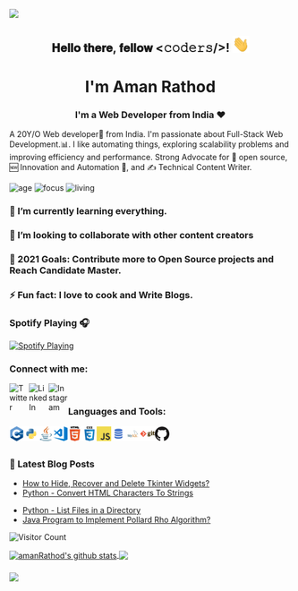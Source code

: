 ![](https://raw.githubusercontent.com/halfrost/halfrost/master/icons/header_.png)
### <h2  align="center"> 𝐇𝐞𝐥𝐥𝐨 𝐭𝐡𝐞𝐫𝐞, 𝐟𝐞𝐥𝐥𝐨𝐰 <𝚌𝚘𝚍𝚎𝚛𝚜/>! <img src="https://raw.githubusercontent.com/ABSphreak/ABSphreak/master/gifs/Hi.gif" width="30px"> </h2>
### <h1 align="center">I'm Aman Rathod</h1> 


<h3 align="center">I'm a Web Developer from India ❤</h3>
  
A 20Y/O Web developer🎯 from India. I'm passionate about Full-Stack Web Development.:bar_chart:. I like automating things, exploring scalability problems and improving efficiency and performance. Strong Advocate for 📜 open source, :new: Innovation and Automation :robot:, and ✍️ Technical Content Writer. 
<!---![](https://komarev.com/ghpvc/?username=amanRathod)--->
![age](https://img.shields.io/badge/age-20-blue)
![focus](https://img.shields.io/badge/focus-FullStack-brightgreen)
![living](https://img.shields.io/badge/living-Patna-3c9)
### 🌱 I’m currently learning everything.
### 👯 I’m looking to collaborate with other content creators
### 🥅 2021 Goals: Contribute more to Open Source projects and Reach Candidate Master.
### ⚡ Fun fact: I love to cook and Write Blogs.

### Spotify Playing 🎧

[<img src="https://now-playing-codestackr.vercel.app/api/spotify-playing" alt="Spotify Playing" width="350" />](https://open.spotify.com/user/31vmbtf64subr7o2aaedzjvxcbvm)


### Connect with me:


<!---[<img align="left" alt=" | Twitter" width="22px" src="https://cdn.jsdelivr.net/npm/simple-icons@v3/icons/twitter.svg" />][twitter]
[<img align="left" alt=" | LinkedIn" width="22px" src="https://cdn.jsdelivr.net/npm/simple-icons@v3/icons/linkedin.svg" />][linkedin]
[<img align="left" alt=" | Instagram" width="22px" src="https://cdn.jsdelivr.net/npm/simple-icons@v3/icons/instagram.svg" />][instagram]
<br /> -->

[<img align="left" alt=" Twitter" width="35px" src="https://img.icons8.com/bubbles/100/000000/twitter.png" />][twitter]
[<img align="left" alt=" LinkedIn" width="35px" src="https://img.icons8.com/bubbles/100/000000/linkedin.png" />][linkedIn]
[<img align="left" alt=" Instagram" width="35px" src="https://img.icons8.com/bubbles/100/000000/instagram-new.png" />][instagram]
<br/>


### Languages and Tools:

<img align="left" alt="C++" width="26px" src="https://raw.githubusercontent.com/github/explore/80688e429a7d4ef2fca1e82350fe8e3517d3494d/topics/cpp/cpp.png" />
<img align="left" alt="python" width="26px" src="https://raw.githubusercontent.com/github/explore/80688e429a7d4ef2fca1e82350fe8e3517d3494d/topics/python/python.png" />
<img align="left" alt="Java" width="26px" src="https://raw.githubusercontent.com/github/explore/80688e429a7d4ef2fca1e82350fe8e3517d3494d/topics/java/java.png" />
<img align="left" alt="Visual Studio Code" width="26px" src="https://raw.githubusercontent.com/github/explore/80688e429a7d4ef2fca1e82350fe8e3517d3494d/topics/visual-studio-code/visual-studio-code.png" />
<img align="left" alt="HTML5" width="26px" src="https://raw.githubusercontent.com/github/explore/80688e429a7d4ef2fca1e82350fe8e3517d3494d/topics/html/html.png" />
<img align="left" alt="CSS3" width="26px" src="https://raw.githubusercontent.com/github/explore/80688e429a7d4ef2fca1e82350fe8e3517d3494d/topics/css/css.png" />

<img align="left" alt="JavaScript" width="26px" src="https://raw.githubusercontent.com/github/explore/80688e429a7d4ef2fca1e82350fe8e3517d3494d/topics/javascript/javascript.png" />
<!---<img align="left" alt="React" width="26px" src="https://raw.githubusercontent.com/github/explore/80688e429a7d4ef2fca1e82350fe8e3517d3494d/topics/react/react.png" />
<img align="left" alt="Node.js" width="26px" src="https://raw.githubusercontent.com/github/explore/80688e429a7d4ef2fca1e82350fe8e3517d3494d/topics/nodejs/nodejs.png" /> 
<img align="left" alt="MongoDB" width="26px" src="https://raw.githubusercontent.com/github/explore/80688e429a7d4ef2fca1e82350fe8e3517d3494d/topics/mongodb/mongodb.png" />--->
<img align="left" alt="SQL" width="26px" src="https://raw.githubusercontent.com/github/explore/80688e429a7d4ef2fca1e82350fe8e3517d3494d/topics/sql/sql.png" />
<img align="left" alt="MySQL" width="26px" src="https://raw.githubusercontent.com/github/explore/80688e429a7d4ef2fca1e82350fe8e3517d3494d/topics/mysql/mysql.png" />
<img align="left" alt="Git" width="26px" src="https://raw.githubusercontent.com/github/explore/80688e429a7d4ef2fca1e82350fe8e3517d3494d/topics/git/git.png" />
<img align="left" alt="GitHub" width="26px" src="https://raw.githubusercontent.com/github/explore/78df643247d429f6cc873026c0622819ad797942/topics/github/github.png" />


<br />
<br />

### 📕 Latest Blog Posts

<!-- BLOG-POST-LIST:START -->
- [How to Hide, Recover and Delete Tkinter Widgets?](https://www.geeksforgeeks.org/how-to-hide-recover-and-delete-tkinter-widgets/)
- [Python - Convert HTML Characters To Strings](https://www.geeksforgeeks.org/python-convert-html-characters-to-strings/)
<!---- [Java Program to Shuffle Vector Elements](https://www.geeksforgeeks.org/java-program-to-shuffle-vector-elements/)--->
- [Python - List Files in a Directory](https://www.geeksforgeeks.org/python-list-files-in-a-directory/)
- [Java Program to Implement Pollard Rho Algorithm?](https://www.geeksforgeeks.org/java-program-to-implement-pollard-rho-algorithm/)

 <a>![Visitor Count](https://profile-counter.glitch.me/{amanRathod}/count.svg)</a>
 
<a href="https://github.com/amanRathod/github-readme-stats">
  <img align="center" src="https://github-readme-stats.vercel.app/api?username=amanRathod&show_icons=true&include_all_commits=true&theme=tokyonight" alt="amanRathod's github stats" />
</a>

<a href="https://github.com/amanRathod/github-readme-stats">
  <img align="center" src="https://github-readme-stats.vercel.app/api/top-langs/?username=amanRathod&layout=compact&theme=material-palenight" />
</a>

### ![](https://raw.githubusercontent.com/Subhampreet/Subhampreet/master/media/footer.png)
[twitter]: https://twitter.com/amanrathod07
[instagram]: https://instagram.com/aman_rathod_007
[linkedin]: https://linkedin.com/in/aman-kumar-singh-24b054195

